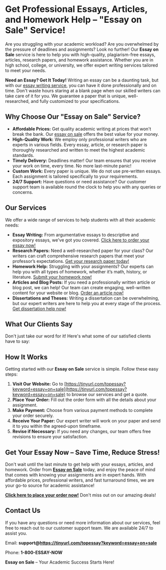 # Get Professional Essays, Articles, and Homework Help – "Essay on Sale" Service!

Are you struggling with your academic workload? Are you overwhelmed by the pressure of deadlines and assignments? Look no further! Our **Essay on Sale** service is here to help you with high-quality, plagiarism-free essays, articles, research papers, and homework assistance. Whether you are in high school, college, or university, we offer expert writing services tailored to meet your needs.

**Need an Essay? Get It Today!** Writing an essay can be a daunting task, but with our [essay writing service](https://tinyurl.com/topessay?keyword=essay+on+sale), you can have it done professionally and on time. Don't waste hours staring at a blank page when our skilled writers can take care of it for you. We guarantee a paper that is unique, well-researched, and fully customized to your specifications.

## Why Choose Our "Essay on Sale" Service?

- **Affordable Prices:** Get quality academic writing at prices that won't break the bank. Our [essay on sale](https://tinyurl.com/topessay?keyword=essay+on+sale) offers the best value for your money.
- **High-Quality Work:** We employ only professional writers who are experts in various fields. Every essay, article, or research paper is thoroughly researched and written to meet the highest academic standards.
- **Timely Delivery:** Deadlines matter! Our team ensures that you receive your work on time, every time. No more last-minute panic!
- **Custom Work:** Every paper is unique. We do not use pre-written essays. Each assignment is tailored specifically to your requirements.
- **24/7 Support:** Have questions or need assistance? Our customer support team is available round the clock to help you with any queries or concerns.

## Our Services

We offer a wide range of services to help students with all their academic needs:

- **Essay Writing:** From argumentative essays to descriptive and expository essays, we've got you covered. [Click here to order your essay now!](https://tinyurl.com/topessay?keyword=essay+on+sale)
- **Research Papers:** Need a well-researched paper for your class? Our writers can craft comprehensive research papers that meet your professor’s expectations. [Get your research paper today!](https://tinyurl.com/topessay?keyword=essay+on+sale)
- **Homework Help:** Struggling with your assignments? Our experts can help you with all types of homework, whether it’s math, history, or literature. [Submit your homework now!](https://tinyurl.com/topessay?keyword=essay+on+sale)
- **Articles and Blog Posts:** If you need a professionally written article or blog post, we can help! Our team can create engaging, well-written content for your website or blog. [Order an article now!](https://tinyurl.com/topessay?keyword=essay+on+sale)
- **Dissertations and Theses:** Writing a dissertation can be overwhelming, but our expert writers are here to help you at every stage of the process. [Get dissertation help now!](https://tinyurl.com/topessay?keyword=essay+on+sale)

## What Our Clients Say

Don't just take our word for it! Here's what some of our satisfied clients have to say:

## How It Works

Getting started with our **Essay on Sale** service is simple. Follow these easy steps:

1. **Visit Our Website:** Go to [https://tinyurl.com/topessay?keyword=essay+on+sale](https://tinyurl.com/topessay?keyword=essay+on+sale) to browse our services and get a quote.
2. **Place Your Order:** Fill out the order form with all the details about your assignment.
3. **Make Payment:** Choose from various payment methods to complete your order securely.
4. **Receive Your Paper:** Our expert writer will work on your paper and send it to you within the agreed-upon timeframe.
5. **Revise if Necessary:** If you need any changes, our team offers free revisions to ensure your satisfaction.

## Get Your Essay Now – Save Time, Reduce Stress!

Don't wait until the last minute to get help with your essays, articles, and homework. Order from [**Essay on Sale**](https://tinyurl.com/topessay?keyword=essay+on+sale) today, and enjoy the peace of mind that comes with knowing your assignments are in expert hands. With affordable prices, professional writers, and fast turnaround times, we are your go-to source for academic assistance!

[**Click here to place your order now!**](https://tinyurl.com/topessay?keyword=essay+on+sale) Don't miss out on our amazing deals!

## Contact Us

If you have any questions or need more information about our services, feel free to reach out to our customer support team. We are available 24/7 to assist you.

Email: **support@https://tinyurl.com/topessay?keyword=essay+on+sale**

Phone: **1-800-ESSAY-NOW**

**Essay on Sale** – Your Academic Success Starts Here!
